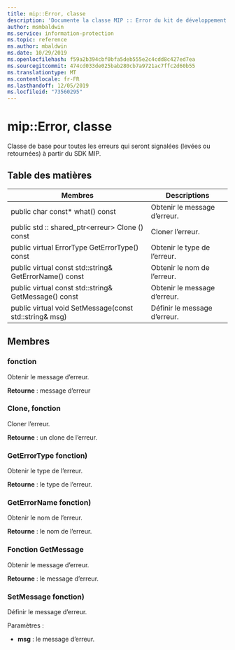 ```yaml
---
title: mip::Error, classe
description: 'Documente la classe MIP :: Error du kit de développement logiciel (SDK) Microsoft Information Protection (MIP).'
author: msmbaldwin
ms.service: information-protection
ms.topic: reference
ms.author: mbaldwin
ms.date: 10/29/2019
ms.openlocfilehash: f59a2b394cbf0bfa5deb555e2c4cdd8c427ed7ea
ms.sourcegitcommit: 474cd033de025bab280cb7a9721ac7ffc2d60b55
ms.translationtype: MT
ms.contentlocale: fr-FR
ms.lasthandoff: 12/05/2019
ms.locfileid: "73560295"
---
```

# <a name="class-miperror"></a>mip::Error, classe 
Classe de base pour toutes les erreurs qui seront signalées (levées ou retournées) à partir du SDK MIP.
  
## <a name="summary"></a>Table des matières
 Membres                        | Descriptions                                
--------------------------------|---------------------------------------------
public char const* what() const  |  Obtenir le message d’erreur.
public std :: shared_ptr\<erreur\> Clone () const  |  Cloner l’erreur.
public virtual ErrorType GetErrorType() const  |  Obtenir le type de l’erreur.
public virtual const std::string& GetErrorName() const  |  Obtenir le nom de l’erreur.
public virtual const std::string& GetMessage() const  |  Obtenir le message d’erreur.
public virtual void SetMessage(const std::string& msg)  |  Définir le message d’erreur.
  
## <a name="members"></a>Membres
  
### <a name="what-function"></a>fonction
Obtenir le message d’erreur.

  
**Retourne** : message d’erreur
  
### <a name="clone-function"></a>Clone, fonction
Cloner l’erreur.

  
**Retourne** : un clone de l’erreur.
  
### <a name="geterrortype-function"></a>GetErrorType fonction)
Obtenir le type de l’erreur.

  
**Retourne** : le type de l’erreur.
  
### <a name="geterrorname-function"></a>GetErrorName fonction)
Obtenir le nom de l’erreur.

  
**Retourne** : le nom de l’erreur.
  
### <a name="getmessage-function"></a>Fonction GetMessage
Obtenir le message d’erreur.

  
**Retourne** : le message d’erreur.
  
### <a name="setmessage-function"></a>SetMessage fonction)
Définir le message d’erreur.

Paramètres :  
* **msg** : le message d’erreur.

